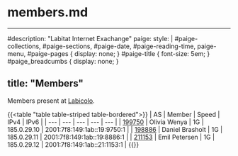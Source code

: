 # members.md
---
#description: "Labitat Internet Exachange"
paige:
  style: |
    #paige-collections,
    #paige-sections,
    #paige-date,
    #paige-reading-time,
    paige-menu,
    #paige-pages {
      display: none;
    }
    #paige-title {
      font-size: 5em;
    }
    #paige_breadcumbs {
      display: none;
    }

title: "Members"
---

Members present at [Labicolo](https://labitat.dk/wiki/Labicolo).

{{<table "table table-striped table-bordered">}}
| AS | Member | Speed | IPv4 | IPv6 |
| --- | --- | --- | --- | --- |
| [199750](https://as199750.peeringdb.com/) | Olivia Wenya | 1G | 185.0.29.10 | 2001:7f8:149:1ab::19:9750:1 |
| [198886](https://as198886.peeringdb.com/) | Daniel Brasholt | 1G | 185.0.29.11 | 2001:7f8:149:1ab::19:8886:1 |
| [211153](https://as211153.peeringdb.com/) | Emil Petersen | 1G | 185.0.29.12 | 2001:7f8:149:1ab::21:1153:1 |
{{</table>}}
